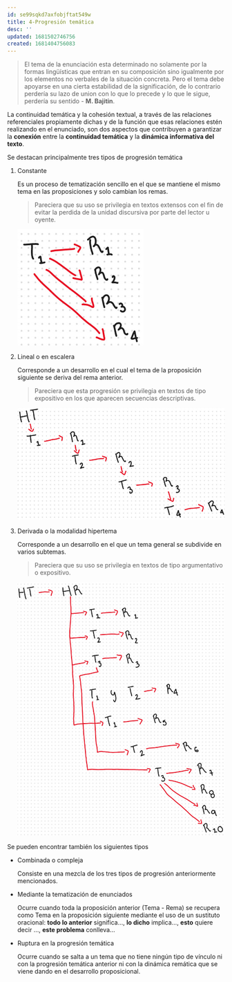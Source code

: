 ```yaml
---
id: se99sqkd7axfobjftat549w
title: 4-Progresión temática
desc: ''
updated: 1681502746756
created: 1681404756083
---
```


> El tema de la enunciación esta determinado no solamente por la formas lingüísticas que entran en su composición sino igualmente por los elementos no verbales de la situación concreta. Pero el tema debe apoyarse en una cierta estabilidad de la significación, de lo contrario perdería su lazo de union con lo que lo precede y lo que le sigue, perdería su sentido - **M. Bajitin**.

La continuidad temática y la cohesión textual, a través de las relaciones referenciales propiamente dichas y de la función que esas relaciones estén realizando en el enunciado, son dos aspectos que contribuyen a garantizar la **conexión** entre la **continuidad temática** y la **dinámica informativa del texto**.

Se destacan principalmente tres tipos de progresión temática

1. Constante

    Es un proceso de tematización sencillo en el que se mantiene el mismo tema en las proposiciones y solo cambian los remas.

    > Pareciera que su uso se privilegia en textos extensos con el fin de evitar la perdida de la unidad discursiva por parte del lector u oyente.

    ![Constant progression](./assets/University/Comprensi%C3%B3n%20y%20producci%C3%B3n%20de%20textos%20generales%20y%20acad%C3%A9micos/1_4-1%20Constant_progression.jpg)

2. Lineal o en escalera

    Corresponde a un desarrollo en el cual el tema de la proposición siguiente se deriva del rema anterior.

    > Pareciera que esta progresión se privilegia en textos de tipo expositivo en los que aparecen secuencias descriptivas.

    ![Linear progression](./assets/University/Comprensi%C3%B3n%20y%20producci%C3%B3n%20de%20textos%20generales%20y%20acad%C3%A9micos/1_4-2%20Lineal_progression.jpg)

3. Derivada o la modalidad hipertema

    Corresponde a un desarrollo en el que un tema general se subdivide en varios subtemas.

    > Pareciera que su uso se privilegia en textos de tipo argumentativo o expositivo.

    ![Derived progression](./assets/University/Comprensi%C3%B3n%20y%20producci%C3%B3n%20de%20textos%20generales%20y%20acad%C3%A9micos/1_4-3%20Derived_progression.jpg)

Se pueden encontrar también los siguientes tipos

- Combinada o compleja

    Consiste en una mezcla de los tres tipos de progresión anteriormente mencionados.

- Mediante la tematización de enunciados

    Ocurre cuando toda la proposición anterior (Tema - Rema) se recupera como Tema en la proposición siguiente mediante el uso de un sustituto oracional: **todo lo anterior** significa..., **lo dicho** implica..., **esto** quiere decir ..., **este problema** conlleva...

- Ruptura en la progresión temática

    Ocurre cuando se salta a un tema que no tiene ningún tipo de vínculo ni con la progresión temática anterior ni con la dinámica remática que se viene dando en el desarrollo proposicional.
